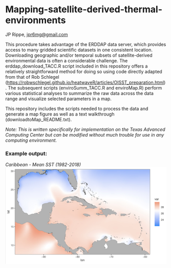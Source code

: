 # Mapping-satellite-derived-thermal-environments

JP Rippe, jpr6mg@gmail.com

This procedure takes advantage of the ERDDAP data server, which provides access to many gridded scientific datasets in one consistent location. Downloading geographic and/or temporal subsets of satellite-derived environmental data is often a considerable challenge. The erddap_download_TACC.R script included in this repository offers a relatively straightforward method for doing so using code directly adapted from that of Rob Schlegel (https://robwschlegel.github.io/heatwaveR/articles/OISST_preparation.html). The subsequent scripts (enviroSumm_TACC.R and enviroMap.R) perform various statistical analyses to summarize the raw data across the data range and visualize selected parameters in a map.

This repository includes the scripts needed to process the data and generate a map figure as well as a text walkthrough (downloadtoMap_README.txt). 

_Note: This is written specifically for implementation on the Texas Advanced Computing Center but can be modified without much trouble for use in any computing environment._

### Example output:

_Caribbean - Mean SST (1982-2018)_
![Caribbean - Mean SST (1982-2018)](/meanSST_Carib.png)
